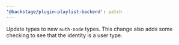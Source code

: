 ```yaml
---
'@backstage/plugin-playlist-backend': patch
---
```


Update types to new `auth-node` types. This change also adds some checking to see that the identity is a user type.
